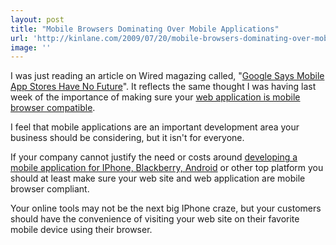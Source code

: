 ```yaml
---
layout: post
title: "Mobile Browsers Dominating Over Mobile Applications"
url: 'http://kinlane.com/2009/07/20/mobile-browsers-dominating-over-mobile-applications/'
image: ''
---
```


I was just reading an article on Wired magazing called, "[Google Says Mobile App Stores Have No Future][1]". It reflects the same thought I was having last week of the importance of making sure your [web application is mobile browser compatible][2].

I feel that mobile applications are an important development area your business should be considering, but it isn't for everyone.

If your company cannot justify the need or costs around [developing a mobile application for IPhone, Blackberry, Android][3] or other top platform you should at least make sure your web site and web application are mobile browser compliant.

Your online tools may not be the next big IPhone craze, but your customers should have the convenience of visiting your web site on their favorite mobile device using their browser.

   [1]: http://www.wired.com/gadgetlab/2009/07/google-app-store
   [2]: http://www.kinlane.com/?p=814
   [3]: http://www.concentricsky.com/
